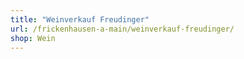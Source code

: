 ```yaml
---
title: "Weinverkauf Freudinger"
url: /frickenhausen-a-main/weinverkauf-freudinger/
shop: Wein
---
```


